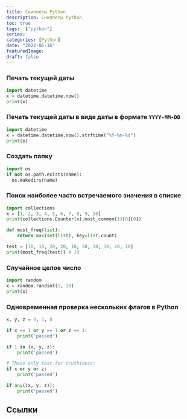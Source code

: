 ```yaml
---
title: Сниппеты Python
description: Сниппеты Python
toc: true
tags:  ["python"]
series:
categories: [Python]
date: "2022-06-16"
featuredImage:
draft: false
---
```



### Печать текущей даты

```python
import datetime
x = datetime.datetime.now()
print(x)
```

### Печать текущей даты в виде даты в формате `YYYY-MM-DD`

```python
import datetime
x = datetime.datetime.now().strftime("%Y-%m-%d")
print(x)
```

### Создать папку
```python
import os
if not os.path.exists(name):
  os.makedirs(name)
```

### Поиск наиболее часто встречаемого значения в списке

```python
import collections
x = [1, 2, 3, 4, 5, 6, 7, 8, 9, 10]
print(collections.Counter(x).most_common(1)[0][0])
```

```python
def most_freq(list):
    return max(set(list), key=list.count)

test = [10, 10, 20, 20, 10, 30, 30, 30, 20, 10]
print(most_freq(test)) # 10
```

### Случайное целое число

```python
import random
x = random.randint(1, 10)
print(x)
```


### Одновременная проверка нескольких флагов в Python

```python
x, y, z = 0, 1, 0

if x == 1 or y == 1 or z == 1:
    print('passed')

if 1 in (x, y, z):
    print('passed')

# These only test for truthiness:
if x or y or z:
    print('passed')

if any((x, y, z)):
    print('passed')
```

## Ссылки

